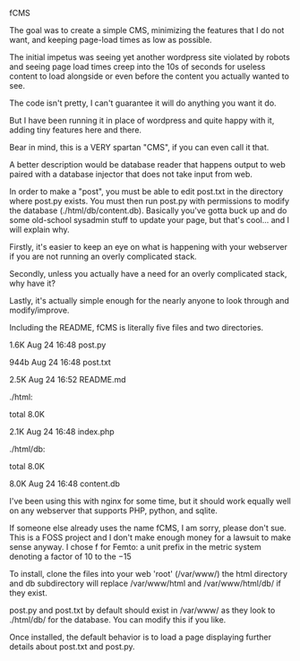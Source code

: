 fCMS

The goal was to create a simple CMS, minimizing the features that I do not
want, and keeping page-load times as low as possible.

The initial impetus was seeing yet another wordpress site violated by robots
and seeing page load times creep into the 10s of seconds for useless content
to load alongside or even before the content you actually wanted to see.

The code isn't pretty, I can't guarantee it will do anything you want it do.

But I have been running it in place of wordpress and quite happy with it,
adding tiny features here and there.

Bear in mind, this is a VERY spartan "CMS", if you can even call it that.

A better description would be database reader that happens output to web
paired with a database injector that does not take input from web.

In order to make a "post", you must be able to edit post.txt in the directory
where post.py exists.  You must then run post.py with permissions to modify
the database (./html/db/content.db).  Basically you've gotta buck up and do
some old-school sysadmin stuff to update your page, but that's cool... and I
will explain why.

Firstly, it's easier to keep an eye on what is happening with your webserver
if you are not running an overly complicated stack.

Secondly, unless you actually have a need for an overly complicated stack,
why have it?

Lastly, it's actually simple enough for the nearly anyone to look through and
modify/improve.

Including the README, fCMS is literally five files and two directories.


1.6K Aug 24 16:48 post.py

944b Aug 24 16:48 post.txt

2.5K Aug 24 16:52 README.md


./html:

total 8.0K

2.1K Aug 24 16:48 index.php


./html/db:

total 8.0K

8.0K Aug 24 16:48 content.db


I've been using this with nginx for some time, but it should work equally well
on any webserver that supports PHP, python, and sqlite.

If someone else already uses the name fCMS, I am sorry, please don't sue.
This is a FOSS project and I don't make enough money for a lawsuit to make
sense anyway.  I chose f for Femto: a unit prefix in the metric system denoting 
a factor of 10 to the −15

To install, clone the files into your web 'root' (/var/www/)  the html directory
and db subdirectory will replace /var/www/html and /var/www/html/db/ if they exist.

post.py and post.txt by default should exist in /var/www/ as they look to ./html/db/
for the database.  You can modify this if you like.

Once installed, the default behavior is to load a page displaying further details
about post.txt and post.py.
